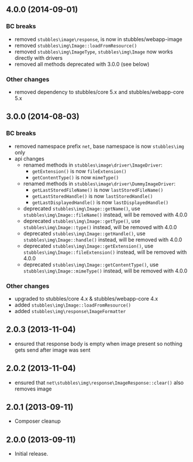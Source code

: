 4.0.0 (2014-09-01)
------------------

### BC breaks

  * removed `stubbles\image\response`, is now in stubbles/webapp-image
  * removed `stubbles\img\Image::loadFromResource()`
  * removed `stubbles\img\ImageType`, `stubbles\img\Image` now works directly with drivers
  * removed all methods deprecated with 3.0.0 (see below)

### Other changes

  * removed dependency to stubbles/core 5.x and stubbles/webapp-core 5.x


3.0.0 (2014-08-03)
------------------

### BC breaks

  * removed namespace prefix `net`, base namespace is now `stubbles\img` only
  * api changes
    * renamed methods in `stubbles\image\driver\ImageDriver`:
      * `getExtension()` is now `fileExtension()`
      * `getContentType()` is now `mimeType()`
    * renamed methods in `stubbles\image\driver\DummyImageDriver`:
      * `getLastStoredFileName()` is now `lastStoredFileName()`
      * `getLastStoredHandle()` is now `lastStoredHandle()`
      * `getLastDisplayedHandle()` is now `lastDisplayedHandle()`
    * deprecated `stubbles\img\Image::getName()`, use `stubbles\img\Image::fileName()` instead, will be removed with 4.0.0
    * deprecated `stubbles\img\Image::getType()`, use `stubbles\img\Image::type()` instead, will be removed with 4.0.0
    * deprecated `stubbles\img\Image::getHandle()`, use `stubbles\img\Image::handle()` instead, will be removed with 4.0.0
    * deprecated `stubbles\img\Image::getExtension()`, use `stubbles\img\Image::fileExtension()` instead, will be removed with 4.0.0
    * deprecated `stubbles\img\Image::getContentType()`, use `stubbles\img\Image::mimeType()` instead, will be removed with 4.0.0

### Other changes

  * upgraded to stubbles/core 4.x & stubbles/webapp-core 4.x
  * added `stubbles\img\Image::loadFromResource()`
  * added `stubbles\img\response\ImageFormatter`


2.0.3 (2013-11-04)
------------------

  * ensured that response body is empty when image present so nothing gets send after image was sent


2.0.2 (2013-11-04)
------------------

  * ensured that `net\stubbles\img\response\ImageResponse::clear()` also removes image


2.0.1 (2013-09-11)
------------------

  * Composer cleanup


2.0.0 (2013-09-11)
------------------

  * Initial release.
